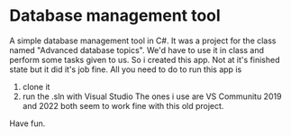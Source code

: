 # Database management tool
A simple database management tool in C#.
It was a project for the class named "Advanced database topics".
We'd have to use it in class and perform some tasks given to us.
So i created this app. Not at it's finished state but it did it's job fine.
All you need to do to run this app is 
1. clone it
2. run the .sln with Visual Studio
The ones i use are VS Communitu 2019 and 2022 both seem to work fine with this old project.

Have fun.
